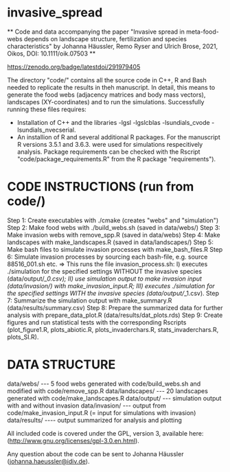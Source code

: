 # invasive_spread 

** Code and data accompanying the paper "Invasive spread in meta-food-webs depends on landscape structure, fertilization and species characteristics" by Johanna Häussler, Remo Ryser and Ulrich Brose, 2021, Oikos, DOI: 10.1111/oik.07503 ** 

https://zenodo.org/badge/latestdoi/291979405

The directory "code/" contains all the source code in C++, R and Bash needed to replicate the results in theh manuscript. In detail, this means to generate the food webs (adjacency matrices and body mass vectors), landscapes (XY-coordinates) and to run the simulations. 
Successfully running these files requires:

* Installation of C++ and the libraries -lgsl -lgslcblas -lsundials_cvode -lsundials_nvecserial. 
* An installion of R and several additional R packages. For the manuscript R versions 3.5.1 and 3.6.3. were used for simulations respecitively analysis. Package requirements can be checked with the Rscript "code/package_requirements.R" from the R package "requirements"). 

# CODE INSTRUCTIONS (run from code/)
Step 1: Create executables with ./cmake (creates "webs" and "simulation")
Step 2: Make food webs with ./build_webs.sh (saved in data/webs/)
Step 3: Make invasion webs with remove_spp.R (saved in data/webs)
Step 4: Make landscapes with make_landscapes.R (saved in data/landscapes/)
Step 5: Make bash files to simulate invasion processes with make_bash_files.R
Step 6: Simulate invasion processes by sourcing each bash-file, e.g. source 88516_001.sh etc. 
=> This runs the file invasion_process.sh:
I) executes ./simulation for the specified settings WITHOUT the invasive species (data/output/*_0.csv); 
II) use simulation output to make invasion input (data/invasion/) with make_invasion_input.R; 
III) executes ./simulation for the specified settings WITH the invasive species (data/output/*_1.csv). 
Step 7: Summarize the simulation output with make_summary.R (data/results/summary.csv)
Step 8: Prepare the summarized data for further analysis with prepare_data_plot.R (data/results/dat_plots.rds)
Step 9: Create figures and run statistical tests with the corresponding Rscripts (plot_figure1.R, plots_abiotic.R, plots_invaderchars.R, stats_invaderchars.R, plots_SI.R). 

# DATA STRUCTURE
data/webs/ --- 5 food webs generated with code/build_webs.sh and modified with code/remove_spp.R
data/landscapes/ --- 20 landscapes generated with code/make_landscapes.R
data/output/ --- simulation output with and without invasion 
data/invasion/ --- output from code/make_invasion_input.R (= input for simulations with invasion)
data/results/ ---- output summarized for analysis and plotting

All included code is covered under the GPL, version 3, available here: (http://www.gnu.org/licenses/gpl-3.0.en.html).

Any question about the code can be sent to Johanna Häussler (johanna.haeussler@idiv.de). 

